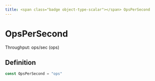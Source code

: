 ```yaml
---
title: <span class="badge object-type-scalar"></span> OpsPerSecond
---
```

# <span class="badge object-type-scalar"></span> OpsPerSecond

Throughput: ops/sec (ops)

## Definition

```go
const OpsPerSecond = "ops"
```
